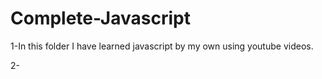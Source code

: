 # Complete-Javascript

1-In this folder I have learned javascript by my own using youtube videos.
<!-- ------------ -->
2-